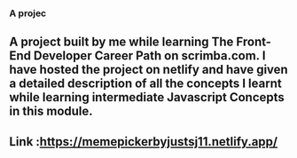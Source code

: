 ### A projec

## A project built by me while learning The Front-End Developer Career Path on scrimba.com. I have hosted the project on netlify and have given a detailed description    of all the concepts I learnt while learning intermediate Javascript Concepts in this module.
## Link :https://memepickerbyjustsj11.netlify.app/
